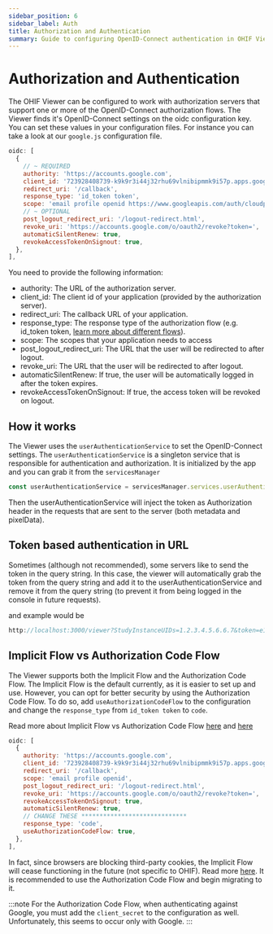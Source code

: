 ```yaml
---
sidebar_position: 6
sidebar_label: Auth
title: Authorization and Authentication
summary: Guide to configuring OpenID-Connect authentication in OHIF Viewer, including setup of authorization flows, token handling, and implementation details for securing access to medical imaging data.
---
```


# Authorization and Authentication
The OHIF Viewer can be configured to work with authorization servers that support one or more of the OpenID-Connect authorization flows. The Viewer finds it's OpenID-Connect settings on the oidc configuration key. You can set these values in your configuration files. For instance you can take a look at our
`google.js` configuration file.


```js
oidc: [
  {
    // ~ REQUIRED
    authority: 'https://accounts.google.com',
    client_id: '723928408739-k9k9r3i44j32rhu69vlnibipmmk9i57p.apps.googleusercontent.com',
    redirect_uri: '/callback',
    response_type: 'id_token token',
    scope: 'email profile openid https://www.googleapis.com/auth/cloudplatformprojects.readonly https://www.googleapis.com/auth/cloud-healthcare', // email profile openid
    // ~ OPTIONAL
    post_logout_redirect_uri: '/logout-redirect.html',
    revoke_uri: 'https://accounts.google.com/o/oauth2/revoke?token=',
    automaticSilentRenew: true,
    revokeAccessTokenOnSignout: true,
  },
],
```

You need to provide the following information:
- authority: The URL of the authorization server.
- client_id: The client id of your application (provided by the authorization server).
- redirect_uri: The callback URL of your application.
- response_type: The response type of the authorization flow (e.g. id_token token, [learn more about different flows](https://darutk.medium.com/diagrams-of-all-the-openid-connect-flows-6968e3990660)).
- scope: The scopes that your application needs to access
- post_logout_redirect_uri: The URL that the user will be redirected to after logout.
- revoke_uri: The URL that the user will be redirected to after logout.
- automaticSilentRenew: If true, the user will be automatically logged in after the token expires.
- revokeAccessTokenOnSignout: If true, the access token will be revoked on logout.



## How it works
The Viewer uses the `userAuthenticationService` to set the OpenID-Connect settings. The `userAuthenticationService` is a singleton service that is responsible for authentication and authorization. It is initialized by the app and you can grab it
from the `servicesManager`

```js
const userAuthenticationService = servicesManager.services.userAuthenticationService;
```

Then the userAuthenticationService will inject the token as Authorization header in the requests that are sent to the server (both metadata
and pixelData).

## Token based authentication in URL
Sometimes (although not recommended), some servers like to send the token
in the query string. In this case, the viewer will automatically grab the token from the query string
and add it to the userAuthenticationService and remove it from the query string (to prevent it from being logged in the console
in future requests).

and example would be

```js
http://localhost:3000/viewer?StudyInstanceUIDs=1.2.3.4.5.6.6.7&token=e123125jsdfahsdf
```



## Implicit Flow vs Authorization Code Flow

The Viewer supports both the Implicit Flow and the Authorization Code Flow. The Implicit Flow is the default currently, as it is easier to set up and use. However, you can opt for better security by using the Authorization Code Flow. To do so, add `useAuthorizationCodeFlow` to the configuration and change the `response_type` from `id_token token` to `code`.

Read more about Implicit Flow vs Authorization Code Flow [here](https://documentation.openiddict.com/guides/choosing-the-right-flow.html#:~:text=The%20implicit%20flow%20is%20similar,when%20using%20response_mode%3Dform_post%20) and [here](https://medium.com/@alysachan830/the-basics-of-oauth-2-0-authorization-code-implicit-flow-state-and-pkce-ed95d3478e1c)

```js
oidc: [
  {
    authority: 'https://accounts.google.com',
    client_id: '723928408739-k9k9r3i44j32rhu69vlnibipmmk9i57p.apps.googleusercontent.com',
    redirect_uri: '/callback',
    scope: 'email profile openid',
    post_logout_redirect_uri: '/logout-redirect.html',
    revoke_uri: 'https://accounts.google.com/o/oauth2/revoke?token=',
    revokeAccessTokenOnSignout: true,
    automaticSilentRenew: true,
    // CHANGE THESE *****************************
    response_type: 'code',
    useAuthorizationCodeFlow: true,
  },
],
```

In fact, since browsers are blocking third-party cookies, the Implicit Flow will cease functioning in the future (not specific to OHIF). Read more [here](https://support.okta.com/help/s/article/FAQ-How-Blocking-Third-Party-Cookies-Can-Potentially-Impact-Your-Okta-Environment?language=en_US). It is recommended to use the Authorization Code Flow and begin migrating to it.

:::note
For the Authorization Code Flow, when authenticating against Google, you must add the `client_secret` to the configuration as well. Unfortunately, this seems to occur only with Google.
:::

